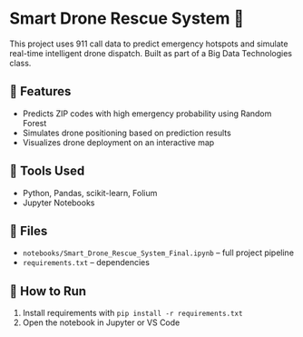 # Smart Drone Rescue System 🚁

This project uses 911 call data to predict emergency hotspots and simulate real-time intelligent drone dispatch. Built as part of a Big Data Technologies class.

## 📂 Features
- Predicts ZIP codes with high emergency probability using Random Forest
- Simulates drone positioning based on prediction results
- Visualizes drone deployment on an interactive map

## 🧠 Tools Used
- Python, Pandas, scikit-learn, Folium
- Jupyter Notebooks

## 📁 Files
- `notebooks/Smart_Drone_Rescue_System_Final.ipynb` – full project pipeline
- `requirements.txt` – dependencies

## 🚀 How to Run
1. Install requirements with `pip install -r requirements.txt`
2. Open the notebook in Jupyter or VS Code
